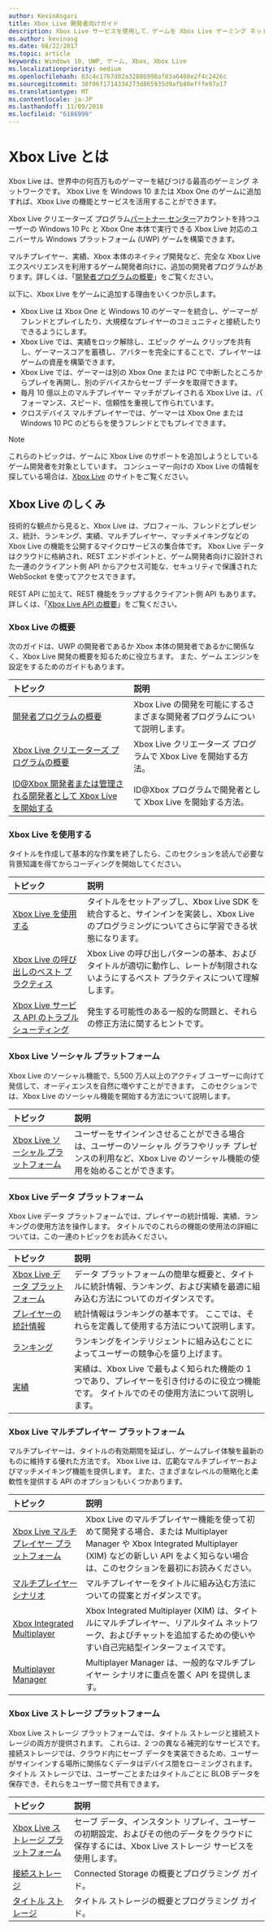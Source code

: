 ```yaml
---
author: KevinAsgari
title: Xbox Live 開発者向けガイド
description: Xbox Live サービスを使用して、ゲームを Xbox Live ゲーミング ネットワークに接続する方法について説明します。
ms.author: kevinasg
ms.date: 08/22/2017
ms.topic: article
keywords: Windows 10, UWP, ゲーム, Xbox, Xbox Live
ms.localizationpriority: medium
ms.openlocfilehash: 83c4c1767d02a32886998af03a6408e2f4c2426c
ms.sourcegitcommit: 38f06f1714334273d865935d9afb80efffe97a17
ms.translationtype: MT
ms.contentlocale: ja-JP
ms.lasthandoff: 11/09/2018
ms.locfileid: "6186999"
---
```

# <a name="what-is-xbox-live"></a>Xbox Live とは

Xbox Live は、世界中の何百万ものゲーマーを結びつける最高のゲーミング ネットワークです。 Xbox Live を Windows 10 または Xbox One のゲームに追加すれば、Xbox Live の機能とサービスを活用することができます。

Xbox Live クリエーターズ プログラム[パートナー センター](https://partner.microsoft.com/dashboard)アカウントを持つユーザーの Windows 10 Pc と Xbox One 本体で実行できる Xbox Live 対応のユニバーサル Windows プラットフォーム (UWP) ゲームを構築できます。

マルチプレイヤー、実績、Xbox 本体のネイティブ開発など、完全な Xbox Live エクスペリエンスを利用するゲーム開発者向けに、追加の開発者プログラムがあります。詳しくは、「[開発者プログラムの概要](developer-program-overview.md)」をご覧ください。

以下に、Xbox Live をゲームに追加する理由をいくつか示します。

- Xbox Live は Xbox One と Windows 10 のゲーマーを統合し、ゲーマーがフレンドとプレイしたり、大規模なプレイヤーのコミュニティと接続したりできるようにします。
- Xbox Live では、実績をロック解除し、エピック ゲーム クリップを共有し、ゲーマースコアを蓄積し、アバターを完全にすることで、プレイヤーはゲームの資産を構築できます。
- Xbox Live では、ゲーマーは別の Xbox One または PC で中断したところからプレイを再開し、別のデバイスからセーブ データを取得できます。
- 毎月 10 億以上のマルチプレイヤー マッチがプレイされる Xbox Live は、パフォーマンス、スピード、信頼性を重視して作られています。
- クロスデバイス マルチプレイヤーでは、ゲーマーは Xbox One または Windows 10 PC のどちらを使うフレンドとでもプレイできます。

> [!note]
> これらのトピックは、ゲームに Xbox Live のサポートを追加しようとしているゲーム開発者を対象としています。 コンシューマー向けの Xbox Live の情報を探している場合は、[Xbox Live](http://www.xbox.com/live/) のサイトをご覧ください。

## <a name="how-xbox-live-works"></a>Xbox Live のしくみ

技術的な観点から見ると、Xbox Live は、プロフィール、フレンドとプレゼンス、統計、ランキング、実績、マルチプレイヤー、マッチメイキングなどの Xbox Live の機能を公開するマイクロサービスの集合体です。 Xbox Live データはクラウドに格納され、REST エンドポイントと、ゲーム開発者向けに設計された一連のクライアント側 API からアクセス可能な、セキュリティで保護された WebSocket を使ってアクセスできます。

REST API に加えて、REST 機能をラップするクライアント側 API もあります。 詳しくは、「[Xbox Live API の概要](introduction-to-xbox-live-apis.md)」をご覧ください。

### <a name="get-started-with-xbox-live"></a>Xbox Live の概要

次のガイドは、UWP の開発者であるか Xbox 本体の開発者であるかに関係なく、Xbox Live 開発の概要を知るために役立ちます。  また、ゲーム エンジンを設定をするためのガイドもあります。

| トピック                                                                                                                                             | 説明                                                                                                   |
|:--------------------------------------------------------------------------------------------------------------------------------------------------|:--------------------------------------------------------------------------------------------------------------|
| [開発者プログラムの概要](developer-program-overview.md) | Xbox Live の開発を可能にするさまざまな開発者プログラムについて説明します。 |
| [Xbox Live クリエーターズ プログラムの概要](get-started-with-creators/get-started-with-xbox-live-creators.md) | Xbox Live クリエーターズ プログラムで Xbox Live を開始する方法。 |
| [ID@Xbox 開発者または管理される開発者として Xbox Live を開始する](get-started-with-partner/get-started-with-xbox-live-partner.md) | ID@Xbox プログラムで開発者として Xbox Live を開始する方法。 |

### <a name="using-xbox-live"></a>Xbox Live を使用する

タイトルを作成して基本的な作業を終了したら、このセクションを読んで必要な背景知識を得てからコーディングを開始してください。

| トピック                                                                                                                                             | 説明                                                                                                   |
|:--------------------------------------------------------------------------------------------------------------------------------------------------|:--------------------------------------------------------------------------------------------------------------|
| [Xbox Live を使用する](using-xbox-live/using-xbox-live.md) | タイトルをセットアップし、Xbox Live SDK を統合すると、サインインを実装し、Xbox Live のプログラミングについてさらに学習できる状態になります。
| [Xbox Live の呼び出しのベスト プラクティス](using-xbox-live/best-practices/best-practices-for-calling-xbox-live.md) | Xbox Live の呼び出しパターンの基本、およびタイトルが適切に動作し、レートが制限されないようにするベスト プラクティスについて理解します。
| [Xbox Live サービス API のトラブルシューティング](using-xbox-live/troubleshooting/troubleshooting-the-xbox-live-services-api.md) | 発生する可能性のある一般的な問題と、それらの修正方法に関するヒントです。

### <a name="xbox-live-social-platform"></a>Xbox Live ソーシャル プラットフォーム

Xbox Live のソーシャル機能で、5,500 万人以上のアクティブ ユーザーに向けて発信して、オーディエンスを自然に増やすことができます。  このセクションでは、Xbox Live のソーシャル機能を開始する方法について説明します。

| トピック                                                                                                                                             | 説明                                                                                                   |
|:--------------------------------------------------------------------------------------------------------------------------------------------------|:--------------------------------------------------------------------------------------------------------------|
| [Xbox Live ソーシャル プラットフォーム](social-platform/social-platform.md) | ユーザーをサインインさせることができる場合は、ユーザーのソーシャル グラフやリッチ プレゼンスの利用など、Xbox Live のソーシャル機能の使用を始めることができます。 |

### <a name="xbox-live-data-platform"></a>Xbox Live データ プラットフォーム

Xbox Live データ プラットフォームでは、プレイヤーの統計情報、実績、ランキングの使用方法を操作します。  タイトルでのこれらの機能の使用法の詳細については、この一連のトピックをお読みください。

| トピック                                                                                                                                             | 説明                                                                                                   |
|:--------------------------------------------------------------------------------------------------------------------------------------------------|:--------------------------------------------------------------------------------------------------------------|
| [Xbox Live データ プラットフォーム](data-platform/data-platform.md) | データ プラットフォームの簡単な概要と、タイトルに統計情報、ランキング、および実績を最適に組み込む方法についてのガイダンスです。
| [プレイヤーの統計情報](leaderboards-and-stats-2017/player-stats.md) | 統計情報はランキングの基本です。  ここでは、それらを定義して使用する方法について説明します。
| [ランキング](leaderboards-and-stats-2017/leaderboards.md) | ランキングをインテリジェントに組み込むことによってユーザーの競争心を盛り上げます。
| [実績](achievements-2017/achievements.md) | 実績は、Xbox Live で最もよく知られた機能の 1 つであり、プレイヤーを引き付けるのに役立つ機能です。 タイトルでのその使用方法について説明します。

### <a name="xbox-live-multiplayer-platform"></a>Xbox Live マルチプレイヤー プラットフォーム

マルチプレイヤーは、タイトルの有効期間を延ばし、ゲームプレイ体験を最新のものに維持する優れた方法です。  Xbox Live は、広範なマルチプレイヤーおよびマッチメイキング機能を提供します。  また、さまざまなレベルの簡略化と柔軟性を提供する API のオプションもいくつかあります。

| トピック                                                                                                                                             | 説明                                                                                                   |
|:--------------------------------------------------------------------------------------------------------------------------------------------------|:--------------------------------------------------------------------------------------------------------------|
| [Xbox Live マルチプレイヤー プラットフォーム](multiplayer/multiplayer-intro.md) | Xbox Live のマルチプレイヤー機能を使って初めて開発する場合、または Multiplayer Manager や Xbox Integrated Multiplayer (XIM) などの新しい API をよく知らない場合は、このセクションを最初にお読みください。 |
| [マルチプレイヤー シナリオ](multiplayer/multiplayer-scenarios.md) | マルチプレイヤーをタイトルに組み込む方法についての提案とガイダンスです。 |
| [Xbox Integrated Multiplayer](multiplayer/xbox-integrated-multiplayer.md) | Xbox Integrated Multiplayer (XIM) は、タイトルにマルチプレイヤー、リアルタイム ネットワーク、およびチャットを追加するための使いやすい自己完結型インターフェイスです。 |
| [Multiplayer Manager](multiplayer/multiplayer-manager.md) | Multiplayer Manager は、一般的なマルチプレイヤー シナリオに重点を置く API を提供します。 |

### <a name="xbox-live-storage-platform"></a>Xbox Live ストレージ プラットフォーム

Xbox Live ストレージ プラットフォームでは、タイトル ストレージと接続ストレージの両方が提供されます。  これらは、2 つの異なる補完的なサービスです。  接続ストレージでは、クラウド内にセーブ データを実装できるため、ユーザーがサインインする場所に関係なくデータはデバイス間をローミングされます。  タイトル ストレージでは、ユーザーごとまたはタイトルごとに BLOB データを保存でき、それらをユーザー間で共有できます。

| トピック                                                                                                                                             | 説明                                                                                                   |
|:--------------------------------------------------------------------------------------------------------------------------------------------------|:--------------------------------------------------------------------------------------------------------------|
| [Xbox Live ストレージ プラットフォーム](storage-platform/storage-platform.md) | セーブ データ、インスタント リプレイ、ユーザーの初期設定、およびその他のデータをクラウドに保存するには、Xbox Live ストレージ サービスを使用します。 |
| [接続ストレージ](storage-platform/connected-storage/connected-storage-technical-overview.md) | Connected Storage の概要とプログラミング ガイド。 |
| [タイトル ストレージ](storage-platform/xbox-live-title-storage/xbox-live-title-storage.md) | タイトル ストレージの概要とプログラミング ガイド。 |
